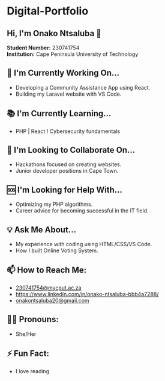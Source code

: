 # Digital-Portfolio
## Hi, I'm Onako Ntsaluba 👋

**Student Number:** 230741754  
**Institution:** Cape Peninsula University of Technology

## 🔧 I'm Currently Working On...
- Developing a Community Assistance App using React.
- Building my Laravel website with VS Code.

## 📚 I'm Currently Learning...
- PHP | React 
! Cybersecurity fundamentals

## 🤝 I'm Looking to Collaborate On...
- Hackathons focused on creating websites.
- Junior developer positions in Cape Town.

## 🆘 I'm Looking for Help With...
- Optimizing my PHP algorithms.
- Career advice for becoming successful in the IT field.

## 💡 Ask Me About...
- My experience with coding using HTML/CSS/VS Code.
- How I built Online Voting System.

## 📫 How to Reach Me:
- 230741754@mycput.ac.za
- https://www.linkedin.com/in/onako-ntsaluba-bbb4a7288/
- onakontsaluba20@gmail.com

## 🏳️‍🌈 Pronouns:
- She/Her

## ⚡ Fun Fact:
- I love reading
  
